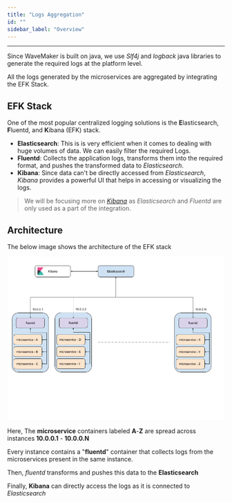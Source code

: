 ```yaml
---
title: "Logs Aggregation"
id: ""
sidebar_label: "Overview"
---
```

---

Since WaveMaker is built on java, we use *Slf4j* and *logback* java libraries to generate the required logs at the platform level.

All the logs generated by the microservices are aggregated by integrating the EFK Stack.

## EFK Stack

One of the most popular centralized logging solutions is the **E**lasticsearch, **F**luentd, and **K**ibana (EFK) stack.

- **Elasticsearch**: This is is very efficient when it comes to dealing with huge volumes of data. We can easily filter the required Logs.  
- **Fluentd**: Collects the application logs, transforms them into the required format, and pushes the transformed data to *Elasticsearch*.
- **Kibana**: Since data can't be directly accessed from *Elasticsearch*, *Kibana* provides a powerful UI that helps in accessing or visualizing the logs.
  
> We will be focusing more on [*Kibana*](/learn/on-premise/observability/logs-aggregation/kibana) as *Elasticsearch* and *Fluentd* are only used as a part of the integration.  

## Architecture

The below image shows the architecture of the EFK stack

![Kibana Home Page](/learn/assets/wme-setup/wme-observability/kibana/efk-architecture.png)

Here, The **microservice** containers labeled **A**-**Z** are spread across instances **10.0.0.1** - **10.0.0.N**

Every instance contains a "**fluentd**" container that collects logs from the microservices present in the same instance.

Then, *fluentd* transforms and pushes this data to the **Elasticsearch**

Finally, **Kibana** can directly access the logs as it is connected to *Elasticsearch*
